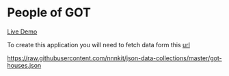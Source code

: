 # People of GOT

[Live Demo](https://altcampus.github.io/people-of-got-react/)

To create this application you will need to fetch data form this [url](https://raw.githubusercontent.com/nnnkit/json-data-collections/master/got-houses.json)


https://raw.githubusercontent.com/nnnkit/json-data-collections/master/got-houses.json


